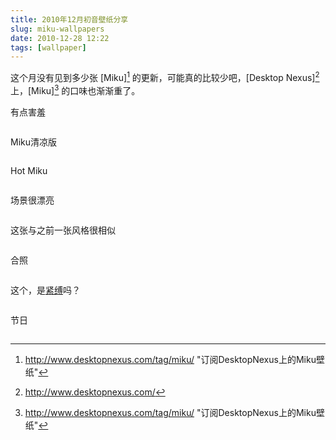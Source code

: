 ```yaml
---
title: 2010年12月初音壁纸分享
slug: miku-wallpapers
date: 2010-12-28 12:22
tags: [wallpaper]
---
```


这个月没有见到多少张 [Miku][^1] 的更新，可能真的比较少吧，[Desktop Nexus][^2]上，[Miku][^1] 的口味也渐渐重了。

有点害羞

<a href="http://anime.desktopnexus.com/wallpaper/536232/"><img src="http://static.desktopnexus.com/thumbnails/536232-bigthumbnail.jpg" border="0" alt="" /></a>

Miku清凉版

<a href="http://anime.desktopnexus.com/wallpaper/142103/"><img src="http://static.desktopnexus.com/thumbnails/142103-bigthumbnail.jpg" border="0" alt="" /></a>

Hot Miku

<a href="http://anime.desktopnexus.com/wallpaper/224763/"><img src="http://static.desktopnexus.com/thumbnails/224763-bigthumbnail.jpg" border="0" alt="" /></a>

场景很漂亮

<a href="http://anime.desktopnexus.com/wallpaper/211008/"><img src="http://static.desktopnexus.com/thumbnails/211008-bigthumbnail.jpg" border="0" alt="" /></a>

这张与之前一张风格很相似

<a href="http://anime.desktopnexus.com/wallpaper/468859/"><img src="http://static.desktopnexus.com/thumbnails/468859-bigthumbnail.jpg" border="0" alt="" /></a>

合照

<a href="http://anime.desktopnexus.com/wallpaper/154306/"><img src="http://static.desktopnexus.com/thumbnails/154306-bigthumbnail.jpg" border="0" alt="" /></a>

这个，是<a title="什么是强迫性紧缚症？" href="http://www.chinajs120.com/html/qiangpozheng/qiangpoleixing/70424187965803.html" target="_blank">紧缚</a>吗？

<a href="http://anime.desktopnexus.com/wallpaper/302963/"><img src="http://static.desktopnexus.com/thumbnails/302963-bigthumbnail.jpg" border="0" alt="" /></a>

节日

<a href="http://anime.desktopnexus.com/wallpaper/184662/"><img src="http://static.desktopnexus.com/thumbnails/184662-bigthumbnail.jpg" border="0" alt="" /></a>

[^1]: http://www.desktopnexus.com/tag/miku/ "订阅DesktopNexus上的Miku壁纸"
[^2]: http://www.desktopnexus.com/

